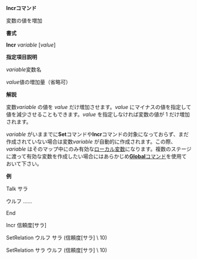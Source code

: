 **Incrコマンド**

変数の値を増加

**書式**

**Incr** *variable* [*value*]

**指定項目説明**

*variable*変数名

*value*値の増加量（省略可）

**解説**

変数*variable* の値を *value* だけ増加させます。*value* にマイナスの値を指定して値を減少させることもできます。*value* を指定しなければ変数の値が 1 だけ増加されます。

*variable* がいままでに**Set**コマンドや**Incr**コマンドの対象になっておらず、まだ作成されていない場合は変数*variable* が自動的に作成されます。この際、*variable* はそのマップ中にのみ有効な[ローカル変数](ローカル変数)になります。複数のステージに渡って有効な変数を作成したい場合にはあらかじめ[**Global**コマンド](Globalコマンド)を使用ておいて下さい。

**例**

Talk サラ

ウルフ ……

End

Incr 信頼度[サラ]

SetRelation ウルフ サラ (信頼度[サラ] \ 10)

SetRelation サラ ウルフ  (信頼度[サラ] \ 10)
